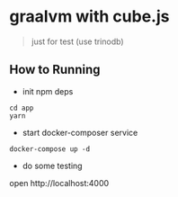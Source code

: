 # graalvm with cube.js

> just for test (use trinodb)


## How to Running

* init npm deps

```code
cd app
yarn
```

* start docker-composer service

```code
docker-compose up -d
```

* do some testing

open http://localhost:4000